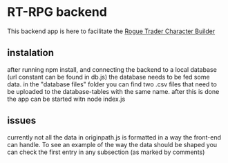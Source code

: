 # RT-RPG backend 

This backend app is here to facilitate the <a href='https://github.com/Svdbroek/RogueTrader-Characterbuilder'>Rogue Trader Character Builder </a>


## instalation

after running npm install, and connecting the backend to a local database (url constant can be found in db.js) the database needs to be fed some data.
in the "database files" folder you can find two .csv files that need to be uploaded to the database-tables with the same name. 
after this is done the app can be started witn node index.js

## issues

currently not all the data in originpath.js is formatted in a way the front-end can handle. 
To see an example of the way the data should be shaped you can check the first entry in any subsection (as marked by comments)
